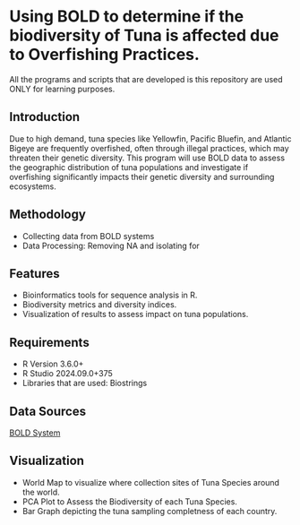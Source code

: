 # Using BOLD to determine if the biodiversity of Tuna is affected due to Overfishing Practices.

All the programs and scripts that are developed is this repository are used ONLY for learning purposes.

## Introduction
Due to high demand, tuna species like Yellowfin, Pacific Bluefin, and Atlantic Bigeye are frequently overfished, often through illegal practices, which may threaten their genetic diversity. This program will use BOLD data to assess the geographic distribution of tuna populations and investigate if overfishing significantly impacts their genetic diversity and surrounding ecosystems.

## Methodology
* Collecting data from BOLD systems
* Data Processing: Removing NA and isolating for 

## Features
* Bioinformatics tools for sequence analysis in R.
* Biodiversity metrics and diversity indices.
* Visualization of results to assess impact on tuna populations.

## Requirements
* R Version 3.6.0+
* R Studio 2024.09.0+375
* Libraries that are used: <a name="ape"></a> <a name=" ">Biostrings</a> <a name="ggplot2 "></a> <a name="msa"></a> <a name="pegas"></a>  <a name="seqinr"></a> <a name="sf"></a>

## Data Sources
[BOLD System](https://boldsystems.org/)

## Visualization
* World Map to visualize where collection sites of Tuna Species around the world.
* PCA Plot to Assess the Biodiversity of each Tuna Species.
* Bar Graph depicting the tuna sampling completness of each country.
